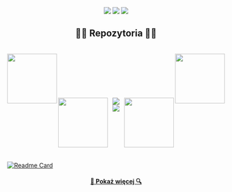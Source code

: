 <div align="center"> 
  <a href = "mailto:zoon@lu.onet.pl"><img src="https://img.shields.io/static/v1?style=for-the-badge&message=Onet.pl&color=005FF9&logo=Mail.Ru&logoColor=FFFFFF&label=" target="_blank"></a>
  <a href="https://www.thingiverse.com/zoon/designs" target="_blank"><img src="https://img.shields.io/static/v1?style=for-the-badge&message=Thingiverse&color=248BFB&logo=Thingiverse&logoColor=FFFFFF&label=" target="_blank"></a>
  <a href="https://www.linkedin.com/in/zbigniew-nied%C5%BAwied%C5%BA-4204714a/" target="_blank"><img src="https://img.shields.io/badge/-LinkedIn-%230077B5?style=for-the-badge&logo=linkedin&logoColor=white" target="_blank"></a>
</div>

<h2 align="center">👨‍💻 Repozytoria 👨‍💻</h2>
<br>
<div width="100%" align="center">
  <a align="right" href="https://github.com/z-niedzwiedz/Lekomat" title="Lekomat"><img align="left" height="115" src="https://github-readme-stats.vercel.app/api/pin/?username=z-niedzwiedz&repo=Lekomat&theme=react&border_color=61dafb&border_radius=10"></a>
  <a align="left" href="https://github.com/z-niedzwiedz/IBM-Copy" title="IBM Copy"><img align="right" height="115" src="https://github-readme-stats.vercel.app/api/pin/?username=z-niedzwiedz&repo=IBM-Copy&theme=react&border_color=61dafb&border_radius=10"></a>
</div>
<br/><br/><br/><br/><br/><br/>
<div width="100%" align="center">
  <a align="left" href="https://github.com/z-niedzwiedz/Boss" title="Boss"><img align="left" height="115" src="https://github-readme-stats.vercel.app/api/pin/?username=z-niedzwiedz&repo=Boss&theme=react&border_color=61dafb&border_radius=10"></a>
  <a align="right" href="https://github.com/z-niedzwiedz/Prestiz" title="Prestiz"><img align="right" height="115" src="https://github-readme-stats.vercel.app/api/pin/?username=z-niedzwiedz&repo=Prestiz&theme=react&border_color=61dafb&border_radius=10"></a>
</div>

<div width="100%" align="center">
<a href="https://github.com/anuraghazra/github-readme-stats">
  <img align="center" src="https://github-readme-stats.vercel.app/api/pin/?username=anuraghazra&repo=github-readme-stats" />
</a>
<a href="https://github.com/anuraghazra/convoychat">
  <img align="center" src="https://github-readme-stats.vercel.app/api/pin/?username=anuraghazra&repo=convoychat" />
</a>
</div>


<br><br><br><br><br><br>
[![Readme Card](https://github-readme-stats.vercel.app/api/pin/?username=anuraghazra&repo=github-readme-stats)](https://github.com/anuraghazra/github-readme-stats)
<h4 align="center">
  <a href="https://github.com/z-niedzwiedz?tab=repositories" title="Pokaż repozytoria">🔎 Pokaż więcej 🔍</a>
</h4>
